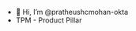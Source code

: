 - 👋 Hi, I’m @pratheushcmohan-okta
- TPM - Product Pillar


<!---
pratheushcmohan-okta/pratheushcmohan-okta is a ✨ special ✨ repository because its `README.md` (this file) appears on your GitHub profile.
You can click the Preview link to take a look at your changes.
--->
